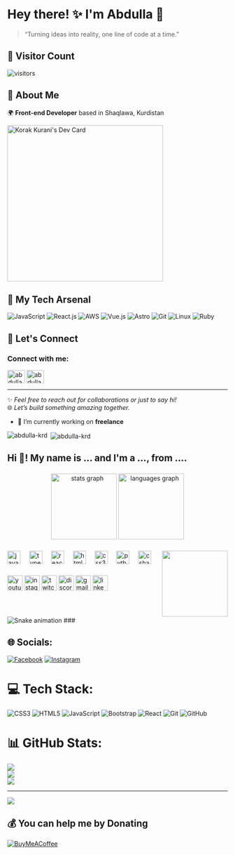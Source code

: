 # Hey there! ✨ I'm Abdulla 👋
> “Turning ideas into reality, one line of code at a time.”

## 🌟 Visitor Count
![visitors](https://visitor-badge.laobi.icu/badge?page_id=korak-997.korak-997)




## 🔮 About Me
🌍 **Front-end Developer** based in Shaqlawa, Kurdistan

<a href="https://app.daily.dev/korakkurani"><img src="https://api.daily.dev/devcards/v2/aCi5TpFP41hPWj9x2Wp5J.png?type=default&r=hv2" width="356" alt="Korak Kurani's Dev Card"/></a>



## 🥇 My Tech Arsenal
![JavaScript](https://img.shields.io/badge/-JavaScript-%23F7DF1E?style=for-the-badge&logo=javascript&logoColor=black) ![React.js](https://img.shields.io/badge/-ReactJs-23%DAFB?logo=react&logoColor=white)  ![AWS](https://img.shields.io/badge/-AWS-%23FF9900?style=for-the-badge&logo=amazon-aws&logoColor=white) ![Vue.js](https://img.shields.io/badge/-Vue.js-%234FC08D?style=for-the-badge&logo=vue.js&logoColor=white) ![Astro](https://img.shields.io/badge/-Astro-%23FF5D01?style=for-the-badge&logo=astro&logoColor=white) ![Git](https://img.shields.io/badge/-Git-%23F05032?style=for-the-badge&logo=git&logoColor=white) ![Linux](https://img.shields.io/badge/-Linux-%23FCC624?style=for-the-badge&logo=linux&logoColor=black) ![Ruby](https://img.shields.io/badge/-Ruby-%23CC342D?style=for-the-badge&logo=ruby&logoColor=white)


## 🔐 Let's Connect
<h3 align="left">Connect with me:</h3>
<p align="left">
<a href="https://fb.com/abdulla hatam" target="blank"><img align="center" src="https://raw.githubusercontent.com/rahuldkjain/github-profile-readme-generator/master/src/images/icons/Social/facebook.svg" alt="abdulla hatam" height="30" width="40" /></a>
<a href="https://instagram.com/abdulla_hatam2025" target="blank"><img align="center" src="https://raw.githubusercontent.com/rahuldkjain/github-profile-readme-generator/master/src/images/icons/Social/instagram.svg" alt="abdulla_hatam2025" height="30" width="40" /></a>
</p>

---

✨ *Feel free to reach out for collaborations or just to say hi!*  
🌐 *Let’s build something amazing together.*


- 🔭 I’m currently working on **freelance**


<p><img align="left" src="https://github-readme-stats.vercel.app/api/top-langs?username=abdulla-krd&show_icons=true&locale=en&layout=compact" alt="abdulla-krd" /></p>

<p>&nbsp;<img align="center" src="https://github-readme-stats.vercel.app/api?username=abdulla-krd&show_icons=true&locale=en" alt="abdulla-krd" /></p>













<h2 align="left">Hi 👋! My name is ... and I'm a ..., from ....</h2>

###

<div align="center">
  <img src="https://github-readme-stats.vercel.app/api?username=maurodesouza&hide_title=false&hide_rank=false&show_icons=true&include_all_commits=true&count_private=true&disable_animations=false&theme=dracula&locale=en&hide_border=false" height="150" alt="stats graph"  />
  <img src="https://github-readme-stats.vercel.app/api/top-langs?username=maurodesouza&locale=en&hide_title=false&layout=compact&card_width=320&langs_count=5&theme=dracula&hide_border=false" height="150" alt="languages graph"  />
</div>

###

<img align="right" height="150" src="https://i.imgflip.com/65efzo.gif"  />

###

<div align="left">
  <img src="https://cdn.jsdelivr.net/gh/devicons/devicon/icons/javascript/javascript-original.svg" height="30" alt="javascript logo"  />
  <img width="12" />
  <img src="https://cdn.jsdelivr.net/gh/devicons/devicon/icons/typescript/typescript-original.svg" height="30" alt="typescript logo"  />
  <img width="12" />
  <img src="https://cdn.jsdelivr.net/gh/devicons/devicon/icons/react/react-original.svg" height="30" alt="react logo"  />
  <img width="12" />
  <img src="https://cdn.jsdelivr.net/gh/devicons/devicon/icons/html5/html5-original.svg" height="30" alt="html5 logo"  />
  <img width="12" />
  <img src="https://cdn.jsdelivr.net/gh/devicons/devicon/icons/css3/css3-original.svg" height="30" alt="css3 logo"  />
  <img width="12" />
  <img src="https://cdn.jsdelivr.net/gh/devicons/devicon/icons/python/python-original.svg" height="30" alt="python logo"  />
  <img width="12" />
  <img src="https://cdn.jsdelivr.net/gh/devicons/devicon/icons/csharp/csharp-original.svg" height="30" alt="csharp logo"  />
</div>

###

<div align="left">
  <img src="https://img.shields.io/static/v1?message=Youtube&logo=youtube&label=&color=FF0000&logoColor=white&labelColor=&style=for-the-badge" height="35" alt="youtube logo"  />
  <img src="https://img.shields.io/static/v1?message=Instagram&logo=instagram&label=&color=E4405F&logoColor=white&labelColor=&style=for-the-badge" height="35" alt="instagram logo"  />
  <img src="https://img.shields.io/static/v1?message=Twitch&logo=twitch&label=&color=9146FF&logoColor=white&labelColor=&style=for-the-badge" height="35" alt="twitch logo"  />
  <img src="https://img.shields.io/static/v1?message=Discord&logo=discord&label=&color=7289DA&logoColor=white&labelColor=&style=for-the-badge" height="35" alt="discord logo"  />
  <img src="https://img.shields.io/static/v1?message=Gmail&logo=gmail&label=&color=D14836&logoColor=white&labelColor=&style=for-the-badge" height="35" alt="gmail logo"  />
  <img src="https://img.shields.io/static/v1?message=LinkedIn&logo=linkedin&label=&color=0077B5&logoColor=white&labelColor=&style=for-the-badge" height="35" alt="linkedin logo"  />
</div>

###
<br clear="both">
<img src="https://raw.githubusercontent.com/maurodesouza/maurodesouza/output/snake.svg" alt="Snake animation" />
###


















## 🌐 Socials:
[![Facebook](https://img.shields.io/badge/Facebook-%231877F2.svg?logo=Facebook&logoColor=white)](https://facebook.com/abdulla_hatam) [![Instagram](https://img.shields.io/badge/Instagram-%23E4405F.svg?logo=Instagram&logoColor=white)](https://instagram.com/abdulla_hatam2025) 

# 💻 Tech Stack:
![CSS3](https://img.shields.io/badge/css3-%231572B6.svg?style=for-the-badge&logo=css3&logoColor=white) ![HTML5](https://img.shields.io/badge/html5-%23E34F26.svg?style=for-the-badge&logo=html5&logoColor=white) ![JavaScript](https://img.shields.io/badge/javascript-%23323330.svg?style=for-the-badge&logo=javascript&logoColor=%23F7DF1E) ![Bootstrap](https://img.shields.io/badge/bootstrap-%238511FA.svg?style=for-the-badge&logo=bootstrap&logoColor=white) ![React](https://img.shields.io/badge/react-%2320232a.svg?style=for-the-badge&logo=react&logoColor=%2361DAFB) ![Git](https://img.shields.io/badge/git-%23F05033.svg?style=for-the-badge&logo=git&logoColor=white) ![GitHub](https://img.shields.io/badge/github-%23121011.svg?style=for-the-badge&logo=github&logoColor=white)
# 📊 GitHub Stats:
![](https://github-readme-stats.vercel.app/api?username=Abdulla-krd&theme=dark&hide_border=false&include_all_commits=false&count_private=false)<br/>
![](https://nirzak-streak-stats.vercel.app/?user=Abdulla-krd&theme=dark&hide_border=false)<br/>
![](https://github-readme-stats.vercel.app/api/top-langs/?username=Abdulla-krd&theme=dark&hide_border=false&include_all_commits=false&count_private=false&layout=compact)

---
[![](https://visitcount.itsvg.in/api?id=Abdulla-krd&icon=0&color=0)](https://visitcount.itsvg.in)

  ## 💰 You can help me by Donating
  [![BuyMeACoffee](https://img.shields.io/badge/Buy%20Me%20a%20Coffee-ffdd00?style=for-the-badge&logo=buy-me-a-coffee&logoColor=black)](https://buymeacoffee.com/Coffee) 

  
<!-- Proudly created with GPRM ( https://gprm.itsvg.in ) -->

